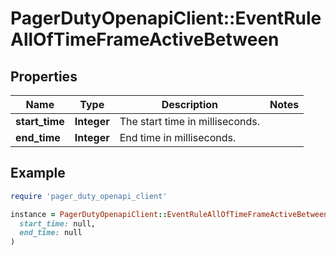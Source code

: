 # PagerDutyOpenapiClient::EventRuleAllOfTimeFrameActiveBetween

## Properties

| Name | Type | Description | Notes |
| ---- | ---- | ----------- | ----- |
| **start_time** | **Integer** | The start time in milliseconds. |  |
| **end_time** | **Integer** | End time in milliseconds. |  |

## Example

```ruby
require 'pager_duty_openapi_client'

instance = PagerDutyOpenapiClient::EventRuleAllOfTimeFrameActiveBetween.new(
  start_time: null,
  end_time: null
)
```

